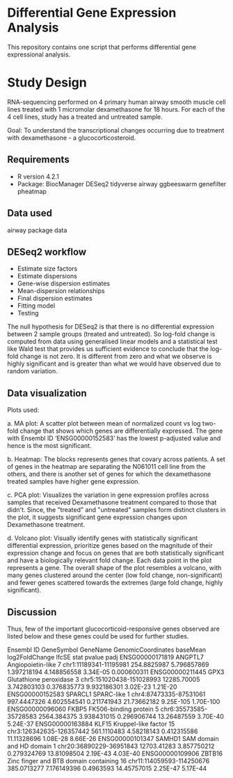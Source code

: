 # Differential Gene Expression Analysis
This repository contains one script that performs differential gene expressional analysis.

# Study Design
RNA-sequencing performed on 4 primary human airway smooth muscle cell lines treated with 1 micromolar dexamethasone for 18 hours.
For each of the 4 cell lines, study has a treated and untreated sample.

Goal: To understand the transcriptional changes occurring due to treatment with dexamethasone - a glucocorticosteroid.


## Requirements
- R version 4.2.1
- Package:
BiocManager
DESeq2 
tidyverse
airway
ggbeeswarm
genefilter
pheatmap

## Data used
airway package data

## DESeq2 workflow
- Estimate size factors
- Estimate dispersions
- Gene-wise dispersion estimates
- Mean-dispersion relationships
- Final dispersion estimates
- Fitting model
- Testing

The null hypothesis for DESeq2 is that there is no differential expression between 2 sample groups (treated and untreated). 
So log-fold change is computed from data using generalised linear models and a statistical test like Wald test that provides us sufficient evidence to conclude that the log-fold change is not zero. 
It is different from zero and what we observe is highly significant and is greater than what we would have observed due to random variation.


## Data visualization 
Plots used:

   a. MA plot: A scatter plot between mean of normalized count vs log two-fold change that shows which genes are differentially expressed.
      The gene with Ensembl ID ‘ENSG00000152583’ has the lowest p-adjusted value and hence is the most significant.
   
   b. Heatmap: The blocks represents genes that covary across patients.
      A set of genes in the heatmap are separating the N061011 cell line from the others, and there is another set of genes for which the dexamethasone treated samples have higher gene expression.
   
   c. PCA plot: Visualizes the variation in gene expression profiles across samples that received Dexamethasone treatment compared to those that didn't.
      Since, the "treated" and "untreated" samples form distinct clusters in the plot, it suggests significant gene expression changes upon Dexamethasone treatment. 

   d. Volcano plot: Visually identify genes with statistically significant differential expression, prioritize genes based on the magnitude of their expression change and
      focus on genes that are both statistically significant and have a biologically relevant fold change.
      Each data point in the plot represents a gene.
      The overall shape of the plot resembles a volcano, with many genes clustered around the center (low fold change, non-significant) and
      fewer genes scattered towards the extremes (large fold change, highly significant).
   
   
## Discussion
Thus, few of the important glucocorticoid-responsive genes observed are listed below and these genes could be used for further studies.   

Ensembl ID	GeneSymbol	GeneName	GenomicCoordinates	baseMean	log2FoldChange	lfcSE	stat	pvalue	padj
ENSG00000171819	ANGPTL7	Angiopoietin-like 7	chr1:11189341-11195981	254.8825987	5.796857869	1.397218194	4.148856558	3.34E-05	0.000600311
ENSG00000211445	GPX3	Glutathione peroxidase 3	chr5:151020438-151028993	12285.70005	3.742803103	0.376835773	9.932186301	3.02E-23	1.21E-20
ENSG00000152583	SPARCL1	SPARC-like 1	chr4:87473335-87531061	997.4447326	4.602554541	0.211741943	21.73662182	9.25E-105	1.70E-100
ENSG00000096060	FKBP5	FK506-binding protein 5	chr6:35573585-35728583	2564.384375	3.938431015	0.296906744	13.26487559	3.70E-40	5.24E-37
ENSG00000163884	KLF15	Kruppel-like factor 15	chr3:126342635-126357442	561.1110483	4.58218143	0.412315586	11.11328696	1.08E-28	8.66E-26
ENSG00000101347	SAMHD1	SAM domain and HD domain 1	chr20:36890229-36951843	12703.41283	3.857750212	0.279324769	13.81098504	2.19E-43	4.03E-40
ENSG00000109906	ZBTB16	Zinc finger and BTB domain containing 16	chr11:114059593-114250676	385.0713277	7.176149396	0.4963593	14.45757015	2.25E-47	5.17E-44





